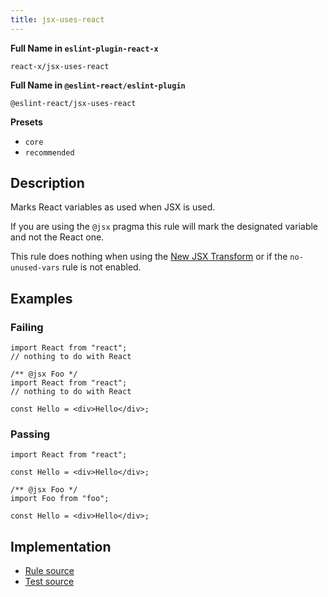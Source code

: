 ```yaml
---
title: jsx-uses-react
---
```


**Full Name in `eslint-plugin-react-x`**

```plain copy
react-x/jsx-uses-react
```

**Full Name in `@eslint-react/eslint-plugin`**

```plain copy
@eslint-react/jsx-uses-react
```

**Presets**

- `core`
- `recommended`

## Description

Marks React variables as used when JSX is used.

If you are using the `@jsx` pragma this rule will mark the designated variable and not the React one.

This rule does nothing when using the [New JSX Transform](https://legacy.reactjs.org/blog/2020/09/22/introducing-the-new-jsx-transform.html) or if the `no-unused-vars` rule is not enabled.

## Examples

### Failing

```tsx
import React from "react";
// nothing to do with React
```

```tsx
/** @jsx Foo */
import React from "react";
// nothing to do with React

const Hello = <div>Hello</div>;
```

### Passing

```tsx
import React from "react";

const Hello = <div>Hello</div>;
```

```tsx
/** @jsx Foo */
import Foo from "foo";

const Hello = <div>Hello</div>;
```

## Implementation

- [Rule source](https://github.com/Rel1cx/eslint-react/tree/main/packages/plugins/eslint-plugin-react-x/src/rules/jsx-uses-react.ts)
- [Test source](https://github.com/Rel1cx/eslint-react/tree/main/packages/plugins/eslint-plugin-react-x/src/rules/jsx-uses-react.spec.ts)
